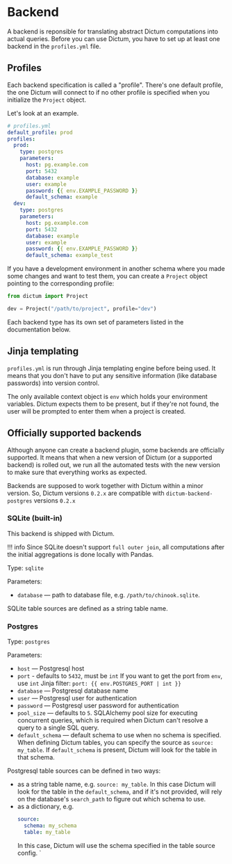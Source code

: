 # Backend

A backend is reponsible for translating abstract Dictum computations into actual queries.
Before you can use Dictum, you have to set up at least one backend in the `profiles.yml`
file.

## Profiles

Each backend specification is called a "profile". There's one default profile, the one
Dictum will connect to if no other profile is specified when you initialize the `Project`
object.

Let's look at an example.

```yaml
# profiles.yml
default_profile: prod
profiles:
  prod:
    type: postgres
    parameters:
      host: pg.example.com
      port: 5432
      database: example
      user: example
      password: {{ env.EXAMPLE_PASSWORD }}
      default_schema: example
  dev:
    type: postgres
    parameters:
      host: pg.example.com
      port: 5432
      database: example
      user: example
      password: {{ env.EXAMPLE_PASSWORD }}
      default_schema: example_test
```

If you have a development environment in another schema where you made some changes and
want to test them, you can create a `Project` object pointing to the corresponding profile:

```python
from dictum import Project

dev = Project("/path/to/project", profile="dev")
```

Each backend type has its own set of parameters listed in the documentation below.

## Jinja templating

`profiles.yml` is run through Jinja templating engine before being used. It means that
you don't have to put any sensitive information (like database passwords) into version
control.

The only available context object is `env` which holds your environment variables. Dictum
expects them to be present, but if they're not found, the user will be prompted to enter
them when a project is created.

## Officially supported backends

Although anyone can create a backend plugin, some backends are officially supported. It
means that when a new version of Dictum (or a supported backend) is rolled out, we run
all the automated tests with the new version to make sure that everything works as
expected.

Backends are supposed to work together with Dictum within a minor version. So, Dictum
versions `0.2.x` are compatible with `dictum-backend-postgres` versions `0.2.x`

### SQLite (built-in)

This backend is shipped with Dictum.

!!! info
    Since SQLite doesn't support `full outer join`, all computations after the initial
    aggregations is done locally with Pandas.

Type: `sqlite`

Parameters:

- `database` — path to database file, e.g. `/path/to/chinook.sqlite`.

SQLite table sources are defined as a string table name.

### Postgres

Type: `postgres`

Parameters:

- `host` — Postgresql host
- `port` - defaults to `5432`, must be `int`
  If you want to get the port from `env`, use `int` Jinja filter:
  `port: {{ env.POSTGRES_PORT | int }}`
- `database` — Postgresql database name
- `user` — Postgresql user for authentication
- `password` — Postgresql user password for authentication
- `pool_size` — defaults to `5`. SQLAlchemy pool size for executing concurrent queries,
  which is required when Dictum can't resolve a query to a single SQL query.
- `default_schema` — default schema to use when no schema is specified.
  When defining Dictum tables, you can specify the source as `source: my_table`. If
  `default_schema` is present, Dictum will look for the table in that schema.

Postgresql table sources can be defined in two ways:

- as a string table name, e.g. `source: my_table`. In this case Dictum will look for the
  table in the `default_schema`, and if it's not provided, will rely on the database's
  `search_path` to figure out which schema to use.
- as a dictionary, e.g.
  ```yaml
  source:
    schema: my_schema
    table: my_table
  ```
  In this case, Dictum will use the schema specified in the table source config.
  `
